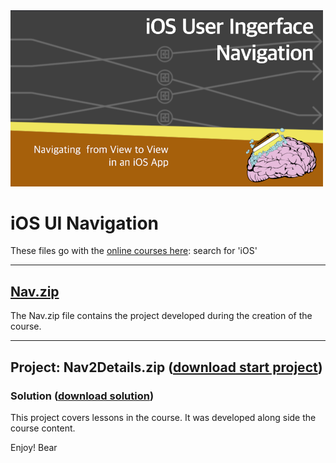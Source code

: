 <img src="https://raw.githubusercontent.com/bearc0025/onlineCourses/main/iOSUINav/icon.png" alt="iOS UI Navigation" style="width:500px;"/>

# iOS UI Navigation

These files go with the [online courses here](https://amzn.to/3p0yrZk): search for 'iOS'

<hr/>

## [Nav.zip](https://github.com/bearc0025/onlineCourses/raw/main/iOSUINav/Nav.zip)

The Nav.zip file contains the project developed during the creation of the course.

<hr/>

## Project: Nav2Details.zip ([download start project](https://github.com/bearc0025/onlineCourses/raw/main/iOSUINav/Nav2Details.zip))

### Solution ([download solution](https://github.com/bearc0025/onlineCourses/raw/main/iOSUINav/Nav2Details_end.zip))

This project covers lessons in the course. It was developed along side the course content.

<!-- img src="https://s3.amazonaws.com/CAPS-SSE/soju/855e/2f4c4214-992c-47b0-91e2-5f53ffdfba31/SOJU_IMAGE?versionId=l8GC8SGKsJADvFaLBvYI90jYPXAxA2M7&X-Amz-Algorithm=AWS4-HMAC-SHA256&X-Amz-Date=20220810T201052Z&X-Amz-SignedHeaders=host&X-Amz-Expires=7200&X-Amz-Credential=AKIAWBV6LQ4QPLOTC37V%2F20220810%2Fus-east-1%2Fs3%2Faws4_request&X-Amz-Signature=1e85a1db8dce7afc6a6feab9726a3d18f31ad93ecf002791e8ec965d21112d20" alt="iOS UI Navigation" style="width:400px;"/ -->

Enjoy!
Bear

